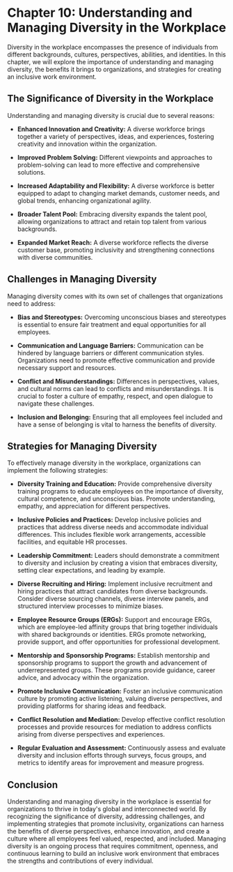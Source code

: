 Chapter 10: Understanding and Managing Diversity in the Workplace
=================================================================

Diversity in the workplace encompasses the presence of individuals from different backgrounds, cultures, perspectives, abilities, and identities. In this chapter, we will explore the importance of understanding and managing diversity, the benefits it brings to organizations, and strategies for creating an inclusive work environment.

The Significance of Diversity in the Workplace
----------------------------------------------

Understanding and managing diversity is crucial due to several reasons:

* **Enhanced Innovation and Creativity:** A diverse workforce brings together a variety of perspectives, ideas, and experiences, fostering creativity and innovation within the organization.

* **Improved Problem Solving:** Different viewpoints and approaches to problem-solving can lead to more effective and comprehensive solutions.

* **Increased Adaptability and Flexibility:** A diverse workforce is better equipped to adapt to changing market demands, customer needs, and global trends, enhancing organizational agility.

* **Broader Talent Pool:** Embracing diversity expands the talent pool, allowing organizations to attract and retain top talent from various backgrounds.

* **Expanded Market Reach:** A diverse workforce reflects the diverse customer base, promoting inclusivity and strengthening connections with diverse communities.

Challenges in Managing Diversity
--------------------------------

Managing diversity comes with its own set of challenges that organizations need to address:

* **Bias and Stereotypes:** Overcoming unconscious biases and stereotypes is essential to ensure fair treatment and equal opportunities for all employees.

* **Communication and Language Barriers:** Communication can be hindered by language barriers or different communication styles. Organizations need to promote effective communication and provide necessary support and resources.

* **Conflict and Misunderstandings:** Differences in perspectives, values, and cultural norms can lead to conflicts and misunderstandings. It is crucial to foster a culture of empathy, respect, and open dialogue to navigate these challenges.

* **Inclusion and Belonging:** Ensuring that all employees feel included and have a sense of belonging is vital to harness the benefits of diversity.

Strategies for Managing Diversity
---------------------------------

To effectively manage diversity in the workplace, organizations can implement the following strategies:

* **Diversity Training and Education:** Provide comprehensive diversity training programs to educate employees on the importance of diversity, cultural competence, and unconscious bias. Promote understanding, empathy, and appreciation for different perspectives.

* **Inclusive Policies and Practices:** Develop inclusive policies and practices that address diverse needs and accommodate individual differences. This includes flexible work arrangements, accessible facilities, and equitable HR processes.

* **Leadership Commitment:** Leaders should demonstrate a commitment to diversity and inclusion by creating a vision that embraces diversity, setting clear expectations, and leading by example.

* **Diverse Recruiting and Hiring:** Implement inclusive recruitment and hiring practices that attract candidates from diverse backgrounds. Consider diverse sourcing channels, diverse interview panels, and structured interview processes to minimize biases.

* **Employee Resource Groups (ERGs):** Support and encourage ERGs, which are employee-led affinity groups that bring together individuals with shared backgrounds or identities. ERGs promote networking, provide support, and offer opportunities for professional development.

* **Mentorship and Sponsorship Programs:** Establish mentorship and sponsorship programs to support the growth and advancement of underrepresented groups. These programs provide guidance, career advice, and advocacy within the organization.

* **Promote Inclusive Communication:** Foster an inclusive communication culture by promoting active listening, valuing diverse perspectives, and providing platforms for sharing ideas and feedback.

* **Conflict Resolution and Mediation:** Develop effective conflict resolution processes and provide resources for mediation to address conflicts arising from diverse perspectives and experiences.

* **Regular Evaluation and Assessment:** Continuously assess and evaluate diversity and inclusion efforts through surveys, focus groups, and metrics to identify areas for improvement and measure progress.

Conclusion
----------

Understanding and managing diversity in the workplace is essential for organizations to thrive in today's global and interconnected world. By recognizing the significance of diversity, addressing challenges, and implementing strategies that promote inclusivity, organizations can harness the benefits of diverse perspectives, enhance innovation, and create a culture where all employees feel valued, respected, and included. Managing diversity is an ongoing process that requires commitment, openness, and continuous learning to build an inclusive work environment that embraces the strengths and contributions of every individual.
